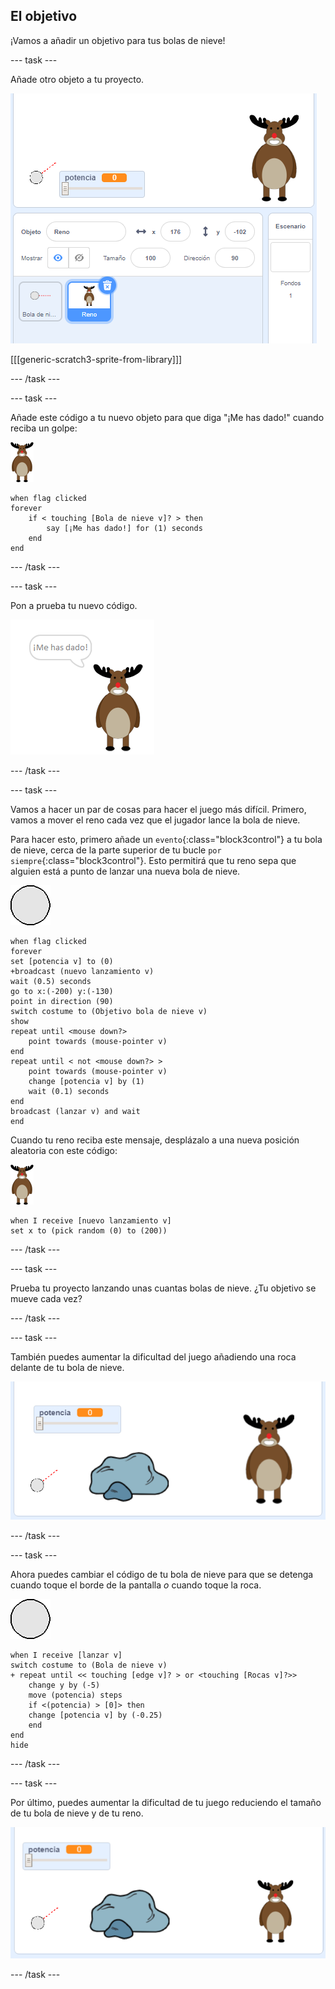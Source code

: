 ## El objetivo

¡Vamos a añadir un objetivo para tus bolas de nieve!

--- task ---

Añade otro objeto a tu proyecto.

![un objeto objetivo en el escenario](images/snow-deer.png)

[[[generic-scratch3-sprite-from-library]]]

--- /task ---

--- task ---

Añade este código a tu nuevo objeto para que diga "¡Me has dado!" cuando reciba un golpe:

![objeto objetivo](images/target-sprite.png)

```blocks3
when flag clicked
forever
    if < touching [Bola de nieve v]? > then
        say [¡Me has dado!] for (1) seconds
    end
end
```

--- /task ---

--- task ---

Pon a prueba tu nuevo código.

![objeto objetivo diciendo ¡me has dado!](images/snow-hit.png)

--- /task ---

--- task ---

Vamos a hacer un par de cosas para hacer el juego más difícil. Primero, vamos a mover el reno cada vez que el jugador lance la bola de nieve.

Para hacer esto, primero añade un `evento`{:class="block3control"} a tu bola de nieve, cerca de la parte superior de tu bucle `por siempre`{:class="block3control"}. Esto permitirá que tu reno sepa que alguien está a punto de lanzar una nueva bola de nieve.

![objeto bola de nieve](images/snowball-sprite.png)

```blocks3
when flag clicked
forever
set [potencia v] to (0)
+broadcast (nuevo lanzamiento v)
wait (0.5) seconds
go to x:(-200) y:(-130)
point in direction (90)
switch costume to (Objetivo bola de nieve v)
show
repeat until <mouse down?>
    point towards (mouse-pointer v)
end
repeat until < not <mouse down?> >
    point towards (mouse-pointer v)
    change [potencia v] by (1)
    wait (0.1) seconds
end
broadcast (lanzar v) and wait
end
```

Cuando tu reno reciba este mensaje, desplázalo a una nueva posición aleatoria con este código:

![objeto objetivo](images/target-sprite.png)

```blocks3
when I receive [nuevo lanzamiento v]
set x to (pick random (0) to (200))
```

--- /task ---

--- task ---

Prueba tu proyecto lanzando unas cuantas bolas de nieve. ¿Tu objetivo se mueve cada vez?

--- /task ---

--- task ---

También puedes aumentar la dificultad del juego añadiendo una roca delante de tu bola de nieve.

![objeto roca en el escenario](images/snow-rock.png)

--- /task ---

--- task ---

Ahora puedes cambiar el código de tu bola de nieve para que se detenga cuando toque el borde de la pantalla _o_ cuando toque la roca.

![objeto bola de nieve](images/snowball-sprite.png)

```blocks3
when I receive [lanzar v]
switch costume to (Bola de nieve v)
+ repeat until << touching [edge v]? > or <touching [Rocas v]?>>
    change y by (-5)
    move (potencia) steps
    if <(potencia) > [0]> then
    change [potencia v] by (-0.25)
    end
end
hide
```

--- /task ---

--- task ---

Por último, puedes aumentar la dificultad de tu juego reduciendo el tamaño de tu bola de nieve y de tu reno.

![pequeña bola de nieve y objeto objetivo](images/snow-small.png)

--- /task ---
